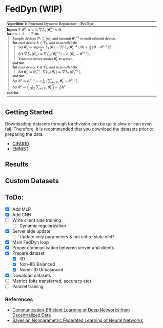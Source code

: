 # FedDyn (WIP)

<p align="center">
  <img src="https://github.com/AntixK/FedDyn/blob/main/assets/alg.png" width="550" title="FedDyn Algorithm">
</p>

## Getting Started 
Downloading datasets through torchvision can be quite slow or can even [fail](https://stackoverflow.com/a/66816284). Therefore, it is recommended that you download the datasets prior to preparing the data.
- [CIFAR10](https://www.cs.toronto.edu/~kriz/cifar-10-python.tar.gz)
- [EMNIST](http://www.itl.nist.gov/iaui/vip/cs_links/EMNIST/gzip.zip)

## Results

## Custom Datasets

## ToDo:
- [x] Add MLP 
- [x] Add CNN 
- [ ] Write client side training 
    -[ ] Dynamic regularization
- [x] Server side update 
    - [ ] Update only parameters & not entire state dict?
- [x] Main FedDyn loop 
- [x] Proper communication between server and clients 
- [x] Prepare dataset
    - [x] IID 
    - [x] Non-IID Balanced
    - [x] None-IID Unbalanced
- [x] Download datasets 
- [ ] Metrics (bits transferred, accuracy etc)
- [ ] Parallel training 

### References
- [Communication-Efficient Learning of Deep Networks from Decentralized Data](https://arxiv.org/pdf/1602.05629)
- [Bayesian Nonparametric Federated Learning of Neural Networks](https://arxiv.org/abs/1905.12022)
